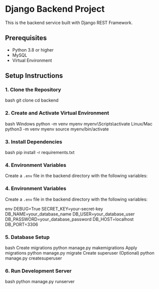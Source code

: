 # Django Backend Project

This is the backend service built with Django REST Framework.

## Prerequisites

- Python 3.8 or higher
- MySQL
- Virtual Environment

## Setup Instructions

### 1. Clone the Repository
bash
git clone <repository-url>
cd backend


### 2. Create and Activate Virtual Environment

bash
Windows
python -m venv myenv
myenv\Scripts\activate
Linux/Mac
python3 -m venv myenv
source myenv/bin/activate

### 3. Install Dependencies
bash
pip install -r requirements.txt


### 4. Environment Variables
Create a `.env` file in the backend directory with the following variables:


### 4. Environment Variables
Create a `.env` file in the backend directory with the following variables:

env
DEBUG=True
SECRET_KEY=your-secret-key
DB_NAME=your_database_name
DB_USER=your_database_user
DB_PASSWORD=your_database_password
DB_HOST=localhost
DB_PORT=3306

### 5. Database Setup
bash
Create migrations
python manage.py makemigrations
Apply migrations
python manage.py migrate
Create superuser (Optional)
python manage.py createsuperuser

### 6. Run Development Server
bash
python manage.py runserver
